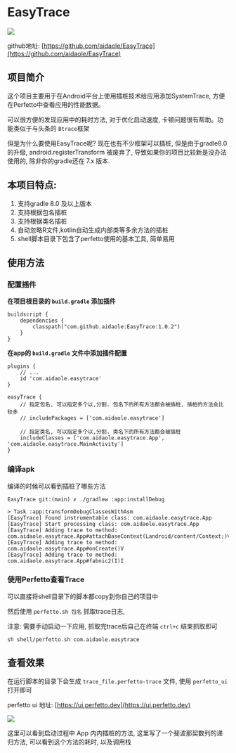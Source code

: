 # EasyTrace

[![](https://jitpack.io/v/aidaole/EasyTrace.svg)](https://jitpack.io/#aidaole/EasyTrace)

github地址: [https://github.com/aidaole/EasyTrace](https://github.com/aidaole/EasyTrace)

## 项目简介
这个项目主要用于在Android平台上使用插桩技术给应用添加SystemTrace, 方便在Perfetto中查看应用的性能数据。

可以很方便的发现应用中的耗时方法, 对于优化启动速度, 卡顿问题很有帮助。功能类似于与头条的 `Btrace`框架

但是为什么要使用EasyTrace呢? 现在也有不少框架可以插桩, 但是由于gradle8.0的升级, android.registerTransform 被废弃了, 导致如果你的项目比较新是没办法使用的, 除非你的gradle还在 7.x 版本.

## 本项目特点:

1. 支持gradle 8.0 及以上版本
2. 支持根据包名插桩
3. 支持根据类名插桩
4. 自动忽略R文件,kotlin自动生成内部类等多余方法的插桩
5. shell脚本目录下包含了perfetto使用的基本工具, 简单易用

## 使用方法

### 配置插件

**在项目根目录的 `build.gradle` 添加插件**

``` 
buildscript {
    dependencies {
        classpath("com.github.aidaole:EasyTrace:1.0.2")
    }
}
```

**在app的 `build.gradle` 文件中添加插件配置**

```
plugins {
    // ...
    id 'com.aidaole.easytrace'
}

easyTrace {
    // 指定包名, 可以指定多个以,分割. 包名下的所有方法都会被插桩, 插桩的方法会比较多
    // includePackages = ['com.aidaole.easytrace'] 

    // 指定类名, 可以指定多个以,分割. 类名下的所有方法都会被插桩
    includeClasses = ['com.aidaole.easytrace.App', 'com.aidaole.easytrace.MainActivity'] 
}
```

### 编译apk

编译的时候可以看到插桩了哪些方法

```
EasyTrace git:(main) ✗ ./gradlew :app:installDebug

> Task :app:transformDebugClassesWithAsm
[EasyTrace] Found instrumentable class: com.aidaole.easytrace.App
[EasyTrace] Start processing class: com.aidaole.easytrace.App
[EasyTrace] Adding trace to method: com.aidaole.easytrace.App#attachBaseContext(Landroid/content/Context;)V
[EasyTrace] Adding trace to method: com.aidaole.easytrace.App#onCreate()V
[EasyTrace] Adding trace to method: com.aidaole.easytrace.App#fabnic2(I)I
```

### 使用Perfetto查看Trace

可以直接将shell目录下的脚本都copy到你自己的项目中

然后使用 `perfetto.sh 包名` 抓取trace日志, 

注意: 需要手动启动一下应用, 抓取完trace后自己在终端 `ctrl+c` 结束抓取即可

```
sh shell/perfetto.sh com.aidaole.easytrace
```

## 查看效果

在运行脚本的目录下会生成 `trace_file.perfetto-trace` 文件, 使用 `perfetto_ui` 打开即可

perfetto ui 地址: [https://ui.perfetto.dev](https://ui.perfetto.dev)

![](images/README/2025-02-11-11-14-39.png)

这里可以看到启动过程中 App 内内插桩的方法, 这里写了一个斐波那契数列的递归方法, 可以看到这个方法的耗时, 以及调用栈